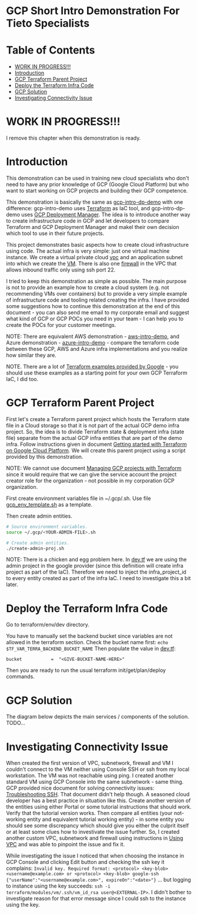 # GCP Short Intro Demonstration For Tieto Specialists  <!-- omit in toc -->


# Table of Contents  <!-- omit in toc -->
- [WORK IN PROGRESS!!!](#WORK-IN-PROGRESS)
- [Introduction](#Introduction)
- [GCP Terraform Parent Project](#GCP-Terraform-Parent-Project)
- [Deploy the Terraform Infra Code](#Deploy-the-Terraform-Infra-Code)
- [GCP Solution](#GCP-Solution)
- [Investigating Connectivity Issue](#Investigating-Connectivity-Issue)


# WORK IN PROGRESS!!!

I remove this chapter when this demonstration is ready.

# Introduction

This demonstration can be used in training new cloud specialists who don't need to have any prior knowledge of GCP (Google Cloud Platform) but who want to start working on GCP projects and building their GCP competence.

This demonstration is basically the same as [gcp-intro-dp-demo](https://github.com/tieto-pc/gcp-intro-dp-demo) with one difference: gcp-intro-demo uses [Terraform](https://www.terraform.io/) as IaC tool, and gcp-intro-dp-demo uses [GCP Deployment Manager](https://cloud.google.com/deployment-manager/docs/). The idea is to introduce another way to create infrastructure code in GCP and let developers to compare Terraform and GCP Deployment Manager and makel their own decision which tool to use in their future projects.

This project demonstrates basic aspects how to create cloud infrastructure using code. The actual infra is very simple: just one virtual machine instance. We create a virtual private cloud [vpc](https://cloud.google.com/vpc/) and an application subnet into which we create the [VM](https://cloud.google.com/compute/docs/instances/). There is also one [firewall](https://cloud.google.com/vpc/docs/firewalls) in the VPC that allows inbound traffic only using ssh port 22. 

I tried to keep this demonstration as simple as possible. The main purpose is not to provide an example how to create a cloud system (e.g. not recommending VMs over containers) but to provide a very simple example of infrastructure code and tooling related creating the infra. I have provided some suggestions how to continue this demonstration at the end of this document - you can also send me email to my corporate email and suggest what kind of GCP or GCP POCs you need in your team - I can help you to create the POCs for your customer meetings.

NOTE: There are equivalent AWS demonstration - [aws-intro-demo](https://github.com/tieto-pc/aws-intro-demo), and Azure demonstration - [azure-intro-demo](https://github.com/tieto-pc/azure-intro-demo) - compare the terraform code between these GCP, AWS and Azure infra implementations and you realize how similar they are.

NOTE. There are a lot of [Terraform examples provided by Google](https://github.com/GoogleCloudPlatform/terraform-google-examples) - you should use these examples as a starting point for your own GCP Terraform IaC, I did too.


# GCP Terraform Parent Project

First let's create a Terraform parent project which hosts the Terraform state file in a Cloud storage so that it is not part of the actual GCP demo infra project. So, the idea is to divide Terraform state & deployment infra (state file) separate from the actual GCP infra entities that are part of the demo infra. Follow instructions given in document [Getting started with Terraform on Google Cloud Platform](https://cloud.google.com/community/tutorials/getting-started-on-gcp-with-terraform). We will create this parent project using a script provided by this demonstration.

NOTE: We cannot use document [Managing GCP projects with Terraform](https://cloud.google.com/community/tutorials/managing-gcp-projects-with-terraform) since it would require that we can give the service account the project creator role for the organization - not possible in my corporation GCP organization. 

First create environment variables file in ~/.gcp/<YOUR-ADMIN-FILE>.sh. Use file [gcp_env_template.sh](gcp_env_template.sh) as a template.


Then create admin entities.

```bash
# Source environment variables.
source ~/.gcp/<YOUR-ADMIN-FILE>.sh

# Create admin entities.
./create-admin-proj.sh
```

NOTE: There is a chicken and egg problem here. In [dev.tf](terraform/envs/dev/def.tf) we are using the admin project in the google provider (since this definition will create infra project as part of the IaC). Therefore we need to inject the infra_project_id to every entity created as part of the infra IaC. I need to investigate this a bit later.


# Deploy the Terraform Infra Code

Go to terraform/env/dev directory. 

You have to manually set the backend bucket since variables are not allowed in the terraform section.
Check the bucket name first: ```echo $TF_VAR_TERRA_BACKEND_BUCKET_NAME```
Then populate the value in [dev.tf](terraform/envs/dev/dev.tf):
```text
bucket           =  "<GIVE-BUCKET-NAME-HERE>"
```
Then you are ready to run the usual terraform init/get/plan/deploy commands.



# GCP Solution

The diagram below depicts the main services / components of the solution. TODO...


# Investigating Connectivity Issue

When created the first version of VPC, subnetwork, firewall and VM I couldn't connect to the VM neither using Console SSH or ssh from my local workstation. The VM was not reachable using ping. I created another standard VM using GCP Console into the same subnetwork - same thing. GCP provided nice document for solving connectivity issues: [Troubleshooting SSH](https://cloud.google.com/compute/docs/troubleshooting/troubleshooting-ssh). That document didn't help though. A seasoned cloud developer has a best practice in situation like this. Create another version of the entities using either Portal or some tutorial instructions that should work. Verify that the tutorial version works. Then compare all entities (your not-working entity and equivalent tutorial working entity) - in some entity you should see some discrepancy which should give you either the culprit itself or at least some clues how to investivate the issue further. So, I created another custom VPC, subnetwork and firewall using instructions in [Using VPC](https://cloud.google.com/vpc/docs/using-vpc) and was able to pinpoint the issue and fix it. 

While investigating the issue I noticed that when choosing the instance in GCP Console and clicking Edit button and checking the ssh key it complains: ```Invalid key. Required format: <protocol> <key-blob> <username@example.com> or <protocol> <key-blob> google-ssh {"userName":"<username@example.com>", expireOn":"<date>"}``` ... but logging to instance using the key succeeds: ```ssh -i terraform/modules/vm/.ssh/vm_id_rsa user@<EXTERNAL-IP>```. I didn't bother to investigate reason for that error message since I could ssh to the instance using the key.


